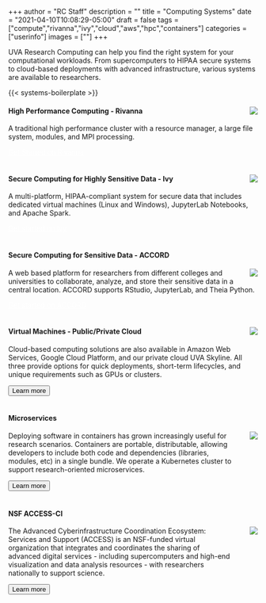 +++
author = "RC Staff"
description = ""
title = "Computing Systems"
date = "2021-04-10T10:08:29-05:00"
draft = false
tags = ["compute","rivanna","ivy","cloud","aws","hpc","containers"]
categories = ["userinfo"]
images = [""]
+++

<p class=lead>UVA Research Computing can help you find the right system for your computational workloads.
From supercomputers to HIPAA secure systems to cloud-based deployments with advanced infrastructure,
various systems are available to researchers.</p>

{{< systems-boilerplate >}}

<div class="card-group">
  <div class="card">
    <div class="card-block">
      <img align="right" src="/images/hpc-cluster.png" style="max-width:20%;" />
      <h4 class="card-title">High Performance Computing - Rivanna</h4>
        <p class="card-text">A traditional high performance cluster with a resource manager, a large file system, modules, and MPI processing. </p>
        <a href="/userinfo/rivanna/overview/" class="btn btn-warning" style="color:white">Get Started on Rivanna</a>
    </div>
  </div>
</div>
<br>
<div class="card-group">
  <div class="card">
    <div class="card-block">
      <img align="right" src="/images/ivy-leaf.png" style="max-width:20%;" />
      <h4 class="card-title">Secure Computing for Highly Sensitive Data - Ivy</h4>
        <p class="card-text">A multi-platform, HIPAA-compliant system for secure data that includes dedicated virtual machines (Linux and Windows), JupyterLab Notebooks, and Apache Spark.</p>
        <a href="/userinfo/ivy/overview" class="btn btn-warning" style="color:white;">Get started on Ivy</a>
    </div>
  </div>
</div>
<br>
<div class="card-group">
  <div class="card">
    <div class="card-block">
      <h4 class="card-title">Secure Computing for Sensitive Data - ACCORD</h4>
      <img align="right" src="/images/accord/ACCORD_logo.png" style="max-width:20%;" />
        <p class="card-text">A web based platform for researchers from different colleges and universities to collaborate, analyze, and store their sensitive data in a central location. ACCORD supports RStudio, JupyterLab, and Theia Python.</p>
        <a href="/userinfo/accord/overview" class="btn btn-warning" style="color:white;">Get started on ACCORD</a>
    </div>
  </div>
</div>
<br>
<div class="card-group">
  <div class="card">
    <div class="card-block">
      <img align="right" src="/images/cloud.png" style="max-width:20%;" />
      <h4 class="card-title">Virtual Machines - Public/Private Cloud</h4>
        <p class="card-text">
        Cloud-based computing solutions are also available in Amazon Web Services, Google Cloud Platform, and our private cloud UVA Skyline. All three provide options for quick deployments, short-term lifecycles, and unique requirements such as GPUs or clusters.
        </p>
      <a href="/service/cloud/" class="card-link"><button class="btn btn-warning">Learn more</button></a>
    </div>
  </div>
</div>
<br>
<div class="card-group">
  <div class="card">
    <div class="card-block">
      <h4 class="card-title">Microservices</h4>
      <img align="right" src="/images/container-cluster.png" style="max-width:20%;" />
        <p class="card-text" style="width:90%;">
        Deploying software in containers has grown increasingly useful for research scenarios. Containers are portable, distributable,
        allowing developers to include both code and dependencies (libraries, modules, etc) in a single bundle. We operate
        a Kubernetes cluster to support research-oriented microservices.
        </p>
      <a href="/userinfo/microservices/" class="card-link"><button class="btn btn-warning">Learn more</button></a>
    </div>
  </div>
</div>
<br>
<div class="card-group">
  <div class="card">
    <div class="card-block">
      <h4 class="card-title">NSF ACCESS-CI</h4>
      <img align="right" src="/images/access-logo.png" style="max-width:20%;" />
        <p class="card-text" style="width:90%;">
        The Advanced Cyberinfrastructure Coordination Ecosystem: Services and Support (ACCESS) is an NSF-funded virtual organization that integrates and coordinates the sharing of advanced digital services - including supercomputers and high-end visualization and data analysis resources - with researchers nationally to support science.
        </p>
      <a href="/userinfo/access-ci/" class="card-link"><button class="btn btn-warning">Learn more</button></a>
    </div>
  </div>
</div>

<br>
